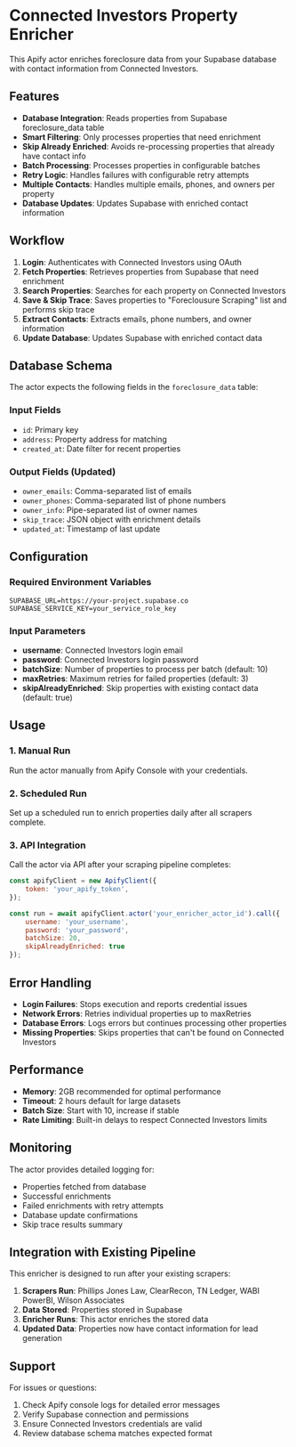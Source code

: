 # Connected Investors Property Enricher

This Apify actor enriches foreclosure data from your Supabase database with contact information from Connected Investors.

## Features

- **Database Integration**: Reads properties from Supabase foreclosure_data table
- **Smart Filtering**: Only processes properties that need enrichment
- **Skip Already Enriched**: Avoids re-processing properties that already have contact info
- **Batch Processing**: Processes properties in configurable batches
- **Retry Logic**: Handles failures with configurable retry attempts
- **Multiple Contacts**: Handles multiple emails, phones, and owners per property
- **Database Updates**: Updates Supabase with enriched contact information

## Workflow

1. **Login**: Authenticates with Connected Investors using OAuth
2. **Fetch Properties**: Retrieves properties from Supabase that need enrichment
3. **Search Properties**: Searches for each property on Connected Investors
4. **Save & Skip Trace**: Saves properties to "Foreclousure Scraping" list and performs skip trace
5. **Extract Contacts**: Extracts emails, phone numbers, and owner information
6. **Update Database**: Updates Supabase with enriched contact data

## Database Schema

The actor expects the following fields in the `foreclosure_data` table:

### Input Fields
- `id`: Primary key
- `address`: Property address for matching
- `created_at`: Date filter for recent properties

### Output Fields (Updated)
- `owner_emails`: Comma-separated list of emails
- `owner_phones`: Comma-separated list of phone numbers  
- `owner_info`: Pipe-separated list of owner names
- `skip_trace`: JSON object with enrichment details
- `updated_at`: Timestamp of last update

## Configuration

### Required Environment Variables

```
SUPABASE_URL=https://your-project.supabase.co
SUPABASE_SERVICE_KEY=your_service_role_key
```

### Input Parameters

- **username**: Connected Investors login email
- **password**: Connected Investors login password
- **batchSize**: Number of properties to process per batch (default: 10)
- **maxRetries**: Maximum retries for failed properties (default: 3)
- **skipAlreadyEnriched**: Skip properties with existing contact data (default: true)

## Usage

### 1. Manual Run
Run the actor manually from Apify Console with your credentials.

### 2. Scheduled Run
Set up a scheduled run to enrich properties daily after all scrapers complete.

### 3. API Integration
Call the actor via API after your scraping pipeline completes:

```javascript
const apifyClient = new ApifyClient({
    token: 'your_apify_token',
});

const run = await apifyClient.actor('your_enricher_actor_id').call({
    username: 'your_username',
    password: 'your_password',
    batchSize: 20,
    skipAlreadyEnriched: true
});
```

## Error Handling

- **Login Failures**: Stops execution and reports credential issues
- **Network Errors**: Retries individual properties up to maxRetries
- **Database Errors**: Logs errors but continues processing other properties
- **Missing Properties**: Skips properties that can't be found on Connected Investors

## Performance

- **Memory**: 2GB recommended for optimal performance
- **Timeout**: 2 hours default for large datasets
- **Batch Size**: Start with 10, increase if stable
- **Rate Limiting**: Built-in delays to respect Connected Investors limits

## Monitoring

The actor provides detailed logging for:
- Properties fetched from database
- Successful enrichments
- Failed enrichments with retry attempts
- Database update confirmations
- Skip trace results summary

## Integration with Existing Pipeline

This enricher is designed to run after your existing scrapers:

1. **Scrapers Run**: Phillips Jones Law, ClearRecon, TN Ledger, WABI PowerBI, Wilson Associates
2. **Data Stored**: Properties stored in Supabase
3. **Enricher Runs**: This actor enriches the stored data
4. **Updated Data**: Properties now have contact information for lead generation

## Support

For issues or questions:
1. Check Apify console logs for detailed error messages
2. Verify Supabase connection and permissions
3. Ensure Connected Investors credentials are valid
4. Review database schema matches expected format